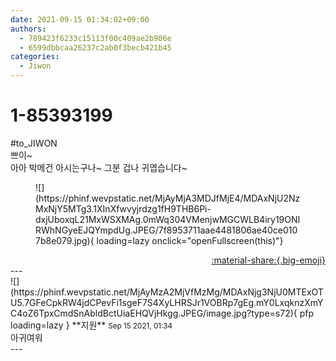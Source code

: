 ```yaml
---
date: 2021-09-15 01:34:02+09:00
authors:
  - 789423f6233c15113f00c409ae2b906e
  - 6599dbbcaa26237c2ab0f3becb421b45
categories:
  - Jiwon
---
```


# 1-85393199

<div class="post-container" markdown="1">
<div class="content-container md-sidebar__scrollwrap" markdown="1">

\#to_JIWON<br>쁘이~<br>아아 박메건 아시는구나~ 그분 겁나 귀엽습니다~<br>
<figure markdown="1">
![](https://phinf.wevpstatic.net/MjAyMjA3MDJfMjE4/MDAxNjU2NzMxNjY5MTg3.1XInXfwvyjrdzg1fH9THB6Pi-dxjUboxqL21MxWSXMAg.0mWq304VMenjwMGCWLB4iry19ONIRWhNGyeEJQYmpdUg.JPEG/7f8953711aae4481806ae40ce0107b8e079.jpg){ loading=lazy onclick="openFullscreen(this)"}
</figure>


</div>
</div>

<div style="text-align: right;" markdown="1">
<a href="https://weverse.io/fromis9/fanpost/1-85393199" style="text-align: right;">:material-share:{.big-emoji}</a>
</div>
---

<div class="comments-container md-sidebar__scrollwrap" markdown="1">
<div class="comment" markdown="1">
<div class='id-container' markdown="1">
![](https://phinf.wevpstatic.net/MjAyMzA2MjVfMzMg/MDAxNjg3NjU0MTExOTU5.7GFeCpkRW4jdCPevFi1sgeF7S4XyLHRSJr1VOBRp7gEg.mY0LxqknzXmYC4oZ6TpxCmdSnAbldBctUiaEHQVjHkgg.JPEG/image.jpg?type=s72){ pfp loading=lazy }
**<span class="artist">지원</span>** <small>Sep 15 2021, 01:34</small><br>
</div>
<div class='comment-body' markdown="1">
아귀여워
</div>
</div>
</div>
---
